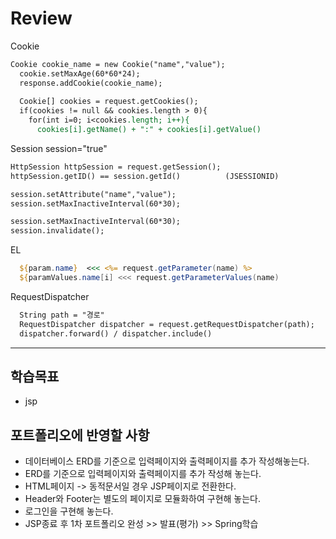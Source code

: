 # Review
Cookie
```jsp
Cookie cookie_name = new Cookie("name","value");
  cookie.setMaxAge(60*60*24);
  response.addCookie(cookie_name);
  
  Cookie[] cookies = request.getCookies();
  if(cookies != null && cookies.length > 0){
    for(int i=0; i<cookies.length; i++){
      cookies[i].getName() + ":" + cookies[i].getValue()
```

Session   session="true"
```jsp
HttpSession httpSession = request.getSession();
httpSession.getID() == session.getId()          (JSESSIONID)

session.setAttribute("name","value");
session.setMaxInactiveInterval(60*30);

session.setMaxInactiveInterval(60*30);
session.invalidate();
```

EL
```jsp
  ${param.name}  <<< <%= request.getParameter(name) %>
  ${paramValues.name[i] <<< request.getParameterValues(name)
```

RequestDispatcher
```jsp
  String path = "경로"
  RequestDispatcher dispatcher = request.getRequestDispatcher(path);
  dispatcher.forward() / dispatcher.include()
```


-----------------------------------------------------

## 학습목표
- jsp

## 포트폴리오에 반영할 사항
- 데이터베이스 ERD를 기준으로 입력페이지와 출력페이지를 추가 작성해놓는다.
- ERD를 기준으로 입력페이지와 출력페이지를 추가 작성해 놓는다.
- HTML페이지 -> 동적문서일 경우 JSP페이지로 전환한다.
- Header와 Footer는 별도의 페이지로 모듈화하여 구현해 놓는다.
- 로그인을 구현해 놓는다.
- JSP종료 후 1차 포트폴리오 완성 >> 발표(평가) >> Spring학습







